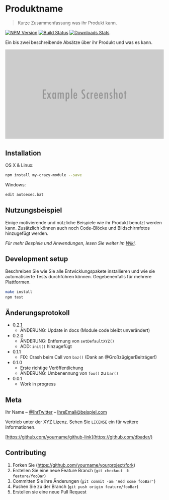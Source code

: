 # Produktname
> Kurze Zusammenfassung was ihr Produkt kann.

[![NPM Version][npm-image]][npm-url]
[![Build Status][travis-image]][travis-url]
[![Downloads Stats][npm-downloads]][npm-url]

Ein bis zwei beschreibende Absätze über ihr Produkt und was es kann.

![](../header.png)

## Installation

OS X & Linux:

```sh
npm install my-crazy-module --save
```

Windows:

```sh
edit autoexec.bat
```

## Nutzungsbeispiel

Einige motivierende und nützliche Beispiele wie ihr Produkt benutzt werden kann. Zusätzlich können auch noch Code-Blöcke und Bildschirmfotos hinzugefügt werden.

_Für mehr Bespiele und Anwendungen, lesen Sie weiter im [Wiki][wiki]._

## Development setup

Beschreiben Sie wie Sie alle Entwicklungspakete installieren und wie sie automatisierte Tests durchführen können. Gegebenenfalls für mehrere Plattformen.

```sh
make install
npm test
```

## Änderungsprotokoll

* 0.2.1
    * ÄNDERUNG: Update in docs (Module code bleibt unverändert)
* 0.2.0
    * ÄNDERUNG: Entfernung von `setDefaultXYZ()`
    * ADD: `init()` hinzugefügt
* 0.1.1
    * FIX: Crash beim Call von `baz()` (Dank an @GroßzügigerBeiträger!)
* 0.1.0
    * Erste richtige Veröffentlichung
    * ÄNDERUNG: Umbenennung von `foo()` zu `bar()`
* 0.0.1
    * Work in progress

## Meta

Ihr Name – [@IhrTwitter](https://twitter.com/dbader_org) – IhreEmail@beispiel.com

Vertrieb unter der XYZ Lizenz. Sehen Sie ``LICENSE`` ein für weitere Informationen.

[https://github.com/yourname/github-link](https://github.com/dbader/)

## Contributing

1. Forken Sie (<https://github.com/yourname/yourproject/fork>)
2. Erstellen Sie eine neue Feature Branch (`git checkout -b feature/fooBar`)
3. Committen Sie ihre Änderungen (`git commit -am 'Add some fooBar'`)
4. Pushen Sie zu der Branch (`git push origin feature/fooBar`)
5. Erstellen sie eine neue Pull Request

<!-- Markdown link & img dfn's -->
[npm-image]: https://img.shields.io/npm/v/datadog-metrics.svg?style=flat-square
[npm-url]: https://npmjs.org/package/datadog-metrics
[npm-downloads]: https://img.shields.io/npm/dm/datadog-metrics.svg?style=flat-square
[travis-image]: https://img.shields.io/travis/dbader/node-datadog-metrics/master.svg?style=flat-square
[travis-url]: https://travis-ci.org/dbader/node-datadog-metrics
[wiki]: https://github.com/yourname/yourproject/wiki

